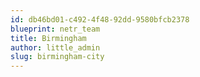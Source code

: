 ```yaml
---
id: db46bd01-c492-4f48-92dd-9580bfcb2378
blueprint: netr_team
title: Birmingham
author: little_admin
slug: birmingham-city
---
```


